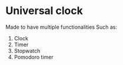 # Universal clock
Made to have multiple functionalities
Such as:
1) Clock
2) Timer
3) Stopwatch
4) Pomodoro timer
